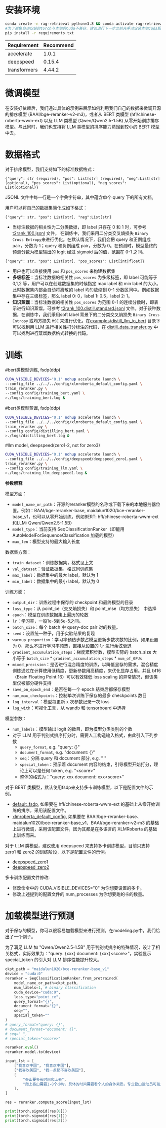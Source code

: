 
# 安装环境

```bash
conda create -n rag-retrieval python=3.8 && conda activate rag-retrieval
#为了避免自动安装的torch与本地的cuda不兼容，建议进行下一步之前先手动安装本地cuda版本兼容的torch。
pip install -r requirements.txt 
```

| Requirement | Recommend |
| ---------------| ---------------- |
| accelerate    |             1.0.1 |
|deepspeed |0.15.4|
|transformers |4.44.2|          


               

# 微调模型

在安装好依赖后，我们通过具体的示例来展示如何利用我们自己的数据来微调开源的排序模型 (BAAI/bge-reranker-v2-m3)，或者从 BERT 类模型 (hfl/chinese-roberta-wwm-ext) 以及 LLM 类模型 (Qwen/Qwen2.5-1.5B) 从零开始训练排序模型。与此同时，我们也支持将 LLM 类模型的排序能力蒸馏到较小的 BERT 模型中去。

# 数据格式

对于排序模型，我们支持如下的标准数据格式：
```
{"query": str (required), "pos": List[str] (required), "neg":List[str](optional), "pos_scores": List(optional), "neg_scores": List(optional)}
```
JSONL 文件中每一行是一个字典字符串，其中蕴含单个 query 下的所有文档。

用户可以将自己的数据集简化成如下格式：
```
{"query": str, "pos": List[str], "neg":List[str]
```
- 当标注数据的相关性为二分类数据，即 label 只存在 0 和 1 时，可参考 [t2rank_100.jsonl](../../../example_data/t2rank_100.jsonl) 文件。
在训练中，我们采用二分类交叉熵损失 `Binary Cross Entropy`来进行优化。在默认情况下，我们会把 query 和正例组成 pair，分数为 1；query 和负例组成 pair，分数为 0。在预测时，模型最终的预测分数为模型输出的 logit 经过 sigmoid 后的值，范围在 0-1 之间。
```
{"query": str, "pos": List[str], "pos_scores": List[int|float]}
```
- 用户也可以直接使用 `pos` 和 `pos_scores` 来构建数据集
- **多级标签**：当标注数据的相关性 `pos_scores` 为多级标签，即 label 可能等于 0,1,2 等，用户可以在创建数据集的时候指定 max label 和 min label 的大小。此时数据集内部会自动将离散的 label 均匀放缩到 0-1 分数区间中。例如数据集中存在三级标签，那么 label 0: 0，label 1: 0.5，label 2: 1。
- **知识蒸馏**：当标注数据的相关性 `pos_scores` 为范围 0-1 的连续分数时，即表示进行知识蒸馏，可参考 [t2rank_100.distill.standard.jsonl](../../../example_data/t2rank_100.distill.standard.jsonl) 文件。对于该种数据，在训练中，我们采用soft label 背景下的二分类交叉熵损失 `Binary Cross Entropy` 或均方损失 `MSE` 来进行优化。在[examples/distill_llm_to_bert](../../../examples/distill_llm_to_bert) 目录下可以找到用 LLM 进行相关性打分标注的代码，在 [distill_data_transfer.py](../../../example_data/distill_data_transfer.py) 中可以找到进行蒸馏数据格式转换的代码。



# 训练

#bert类模型训练, fsdp(ddp)

```bash
CUDA_VISIBLE_DEVICES="0,1" nohup accelerate launch \
--config_file ../../../config/xlmroberta_default_config.yaml \
train_reranker.py \
--config config/training_bert.yaml \
>./logs/training_bert.log &
```

#bert类模型蒸馏, fsdp(ddp)

```bash
CUDA_VISIBLE_DEVICES="0,1" nohup accelerate launch \
--config_file ../../../config/xlmroberta_default_config.yaml \
train_reranker.py \
--config config/distilling_bert.yaml \
>./logs/distilling_bert.log &
```

#llm model, deepspeed(zero1-2, not for zero3)
```bash
CUDA_VISIBLE_DEVICES="0,1" nohup accelerate launch \
--config_file ../../../config/deepspeed/deepspeed_zero1.yaml \
train_reranker.py \
--config config/training_llm.yaml \
>./logs/training_llm_deepspeed1.log &
```

**参数解释**

模型方面：
- `model_name_or_path`：开源的reranker模型的名称或下载下来的本地服务器位置。例如：BAAI/bge-reranker-base, maidalun1020/bce-reranker-base_v1，也可以从零开始训练，例如BERT: hfl/chinese-roberta-wwm-ext 和LLM: Qwen/Qwen2.5-1.5B）
- `model_type`：当前支持 SeqClassificationRanker（即能用 AutoModelForSequenceClassification 加载的模型）
- `max_len`：模型支持的最大输入长度

数据集方面：
- `train_dataset`：训练数据集，格式见上文
- `val_dataset`：验证数据集，格式同训练集
- `max_label`：数据集中的最大 label，默认为 1
- `min_label`：数据集中的最小 label，默认为 0

训练方面：
- `output_dir`：训练过程中保存的 checkpoint 和最终模型的目录
- `loss_type`：从 point_ce（交叉熵损失）和 point_mse（均方损失） 中选择
- `epoch`：模型在训练数据集上遍历的轮数
- `lr`：学习率，一般1e-5到5e-5之间。
- `batch_size`：每个 batch 中 query-doc pair 对的数量。
- `seed`：设置统一种子，用于实验结果的复现
- `warmup_proportion`：学习率预热步数占模型更新步数次数的比例，如果设置为 0，那么不进行学习率预热，直接从设置的 `lr` 进行余弦衰退
- `gradient_accumulation_steps`：梯度累积步数，模型实际的 batch_size 大小等于 `batch_size` * `gradient_accumulation_steps` * `num_of_GPUs`
- `mixed_precision`：是否进行混合精度的训练，以降低显存的需求。混合精度训练通过在计算使用低精度，更新参数用高精度，来优化显存占用。并且 bf16（Brain Floating Point 16）可以有效降低 loss scaling 的异常情况，但该类型仅被部分硬件支持
- `save_on_epoch_end`：是否在每一个 epoch 结束后都保存模型
- `num_max_checkpoints`：控制单次训练下保存的最多 checkpoints 数目
- `log_interval`：模型每更新 x 次参数记录一次 loss
- `log_with`：可视化工具，从 wandb 和 tensorboard 中选择

模型参数：
- `num_labels`：模型输出 logit 的数目，即为模型分类类别的个数
- 对于 LLM 用于判别式排序打分时，需要人工构造输入格式，由此引入下列参数
  - `query_format`, e.g. "query: {}"
  - `document_format`, e.g. "document: {}" 
  - `seq`：分隔 query 和 document 部分, e.g. " "
  - `special_token`：预示着 document 内容的结束，引导模型开始打分，理论上可以是任何 token, e.g. "\<score>" 
  - 整体的格式为："query: xxx document: xxx\<score>" 

对于 BERT 类模型，默认使用fsdp来支持多卡训练模型，以下是配置文件的示例。
- [default_fsdp](https://github.com/NLPJCL/RAG-Retrieval/blob/master/config/default_fsdp.yaml), 如果要在 hfl/chinese-roberta-wwm-ext 的基础上从零开始训练的排序，采用该配置文件。
- [xlmroberta_default_config](https://github.com/NLPJCL/RAG-Retrieval/blob/master/config/xlmroberta_default_config.yaml), 如果要在 BAAI/bge-reranker-base、maidalun1020/bce-reranker-base_v1、BAAI/bge-reranker-v2-m3 的基础上进行微调，采用该配置文件，因为其都是在多语言的 XLMRoberta 的基础上训练而来。


对于 LLM 类模型，建议使用 deepspeed 来支持多卡训练模型，目前只支持 zero1 和 zero2 的训练阶段，以下是配置文件的示例。
- [deepspeed_zero1](https://github.com/NLPJCL/RAG-Retrieval/blob/master/config/deepspeed/deepspeed_zero1.yaml)
- [deepspeed_zero2](https://github.com/NLPJCL/RAG-Retrieval/blob/master/config/deepspeed/deepspeed_zero2.yaml)

多卡训练配置文件修改:
- 修改命令中的 CUDA_VISIBLE_DEVICES="0" 为你想要设置的多卡。
- 修改上述提到的配置文件的 num_processes 为你想要跑的卡的数量。


# 加载模型进行预测

对于保存的模型，你可以很容易加载模型来进行预测。在modeling.py中，我们给出了一个例子。

为了满足 LLM 如 "Qwen/Qwen2.5-1.5B" 用于判别式排序的特殊情况，设计了相关格式，实际效果为："query: {xxx} document: {xxx}\<score>"，实验显示 special_token 的引入对 LLM 排序性能提升较大。

```python
ckpt_path = "maidalun1020/bce-reranker-base_v1" 
device = "cuda:0"
reranker = SeqClassificationRanker.from_pretrained(
    model_name_or_path=ckpt_path, 
    num_labels=1, # binary classification
    cuda_device="cuda:0",
    loss_type="point_ce",
    query_format="{}",
    document_format="{}",
    seq="",
    special_token=""
)
# query_format="query: {}",
# document_format="document: {}",
# seq=" ",
# special_token="<score>"

reranker.eval()
reranker.model.to(device)

input_lst = [
    ["我喜欢中国", "我喜欢中国"],
    ["我喜欢美国", "我一点都不喜欢美国"],
    [
        "泰山要多长时间爬上去",
        "爬上泰山需要1-8个小时，具体的时间需要看个人的身体素质。专业登山运动员可能只需要1个多小时就可以登顶，有些身体素质比较低的，爬的慢的就需要5个多小时了。",
    ],
]

res = reranker.compute_score(input_lst)

print(torch.sigmoid(res[0]))
print(torch.sigmoid(res[1]))
print(torch.sigmoid(res[2]))
```


